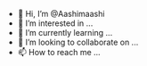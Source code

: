 - 👋 Hi, I’m @Aashimaashi
- 👀 I’m interested in ...
- 🌱 I’m currently learning ...
- 💞️ I’m looking to collaborate on ...
- 📫 How to reach me ...

<!---
Aashimaashi/Aashimaashi is a ✨ special ✨ repository because its `README.md` (this file) appears on your GitHub profile.
You can click the Preview link to take a look at your changes.
--->
